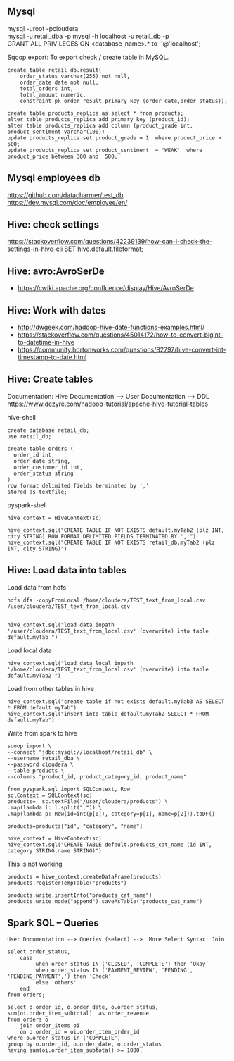 ## Mysql
mysql -uroot -pcloudera  
mysql -u retail_dba -p
mysql -h localhost -u retail_db -p  
GRANT ALL PRIVILEGES ON <database_name>.* to ''@'localhost';

Sqoop export: To export check / create table in MySQL. 
```
create table retail_db.result(
	order_status varchar(255) not null, 
	order_date date not null,
	total_orders int, 
	total_amount numeric, 
	constraint pk_order_result primary key (order_date,order_status)); 
```

```
create table products_replica as select * from products;
alter table products_replica add primary key (product_id);
alter table products_replica add column (product_grade int, product_sentiment varchar(100))
update products_replica set product_grade = 1  where product_price > 500;
update products_replica set product_sentiment  = 'WEAK'  where product_price between 300 and  500;
```

## Mysql employees db
https://github.com/datacharmer/test_db
https://dev.mysql.com/doc/employee/en/


## Hive: check settings
https://stackoverflow.com/questions/42239139/how-can-i-check-the-settings-in-hive-cli
SET hive.default.fileformat;

## Hive: avro:AvroSerDe
* https://cwiki.apache.org/confluence/display/Hive/AvroSerDe

## Hive: Work with dates
* http://dwgeek.com/hadoop-hive-date-functions-examples.html/
* https://stackoverflow.com/questions/45014172/how-to-convert-bigint-to-datetime-in-hive
* https://community.hortonworks.com/questions/82797/hive-convert-int-timestamp-to-date.html

## Hive: Create tables

Documentation: Hive Documentation --> User Documentation --> DDL  
https://www.dezyre.com/hadoop-tutorial/apache-hive-tutorial-tables

hive-shell
```
create database retail_db;  
use retail_db;

create table orders (  
  order_id int,  
  order_date string,  
  order_customer_id int,    
  order_status string    
)  
row format delimited fields terminated by ','  
stored as textfile;  
```

pyspark-shell
```
hive_context = HiveContext(sc)

hive_context.sql("CREATE TABLE IF NOT EXISTS default.myTab2 (plz INT, city STRING) ROW FORMAT DELIMITED FIELDS TERMINATED BY ','")
hive_context.sql("CREATE TABLE IF NOT EXISTS retail_db.myTab2 (plz INT, city STRING)")

```

## Hive: Load data into tables

Load data from hdfs
```
hdfs dfs -copyFromLocal /home/cloudera/TEST_text_from_local.csv /user/cloudera/TEST_text_from_local.csv


hive_context.sql("load data inpath '/user/cloudera/TEST_text_from_local.csv' (overwrite) into table default.myTab ")
```

Load local data
```
hive_context.sql("load data local inpath '/home/cloudera/TEST_text_from_local.csv' (overwrite) into table default.myTab2 ")
```

Load from other tables in hive
```
hive_context.sql("create table if not exists default.myTab3 AS SELECT * FROM default.myTab")
hive_context.sql("insert into table default.myTab2 SELECT * FROM default.myTab")
```

Write from spark to hive
```
sqoop import \
--connect "jdbc:mysql://localhost/retail_db" \
--username retail_dba \
--password cloudera \
--table products \
--columns "product_id, product_category_id, product_name"

from pyspark.sql import SQLContext, Row
sqlContext = SQLContext(sc)
products=  sc.textFile("/user/cloudera/products") \
.map(lambda l: l.split(",")) \
.map(lambda p: Row(id=int(p[0]), category=p[1], name=p[2])).toDF()

products=products["id", "category", "name"]

hive_context = HiveContext(sc)
hive_context.sql("CREATE TABLE default.products_cat_name (id INT, category STRING,name STRING)")
```

This is not working
```
products = hive_context.createDataFrame(products)
products.registerTempTable("products")

products.write.insertInto("products_cat_name")
products.write.mode("append").saveAsTable("products_cat_name")
```



##  Spark SQL – Queries 
```
User Documentation --> Queries (select) -->  More Select Syntax: Join

select order_status,  
    case    
         when order_status IN ('CLOSED', 'COMPLETE') then ‘Okay’   
         when order_status IN ('PAYMENT_REVIEW', 'PENDING', 'PENDING_PAYMENT',') then ‘Check’  
         else 'others'  
    end   
from orders;  
```

```
select o.order_id, o.order_date, o.order_status, sum(oi.order_item_subtotal)  as order_revenue  
from orders o   
    join order_items oi  
    on o.order_id = oi.order_item_order_id  
where o.order_status in ('COMPLETE')  
group by o.order_id, o.order_date, o.order_status  
having sum(oi.order_item_subtotal) >= 1000;  
 ```
